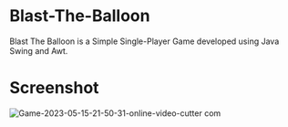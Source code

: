 # Blast-The-Balloon
Blast The Balloon is a Simple Single-Player Game developed using Java Swing and Awt.

Screenshot
========
![Game-2023-05-15-21-50-31-_online-video-cutter com_](https://github.com/khanmateen27/Blast-The-Balloon/assets/67383719/07553b23-9bac-40aa-8678-1cf6106b1a08)

